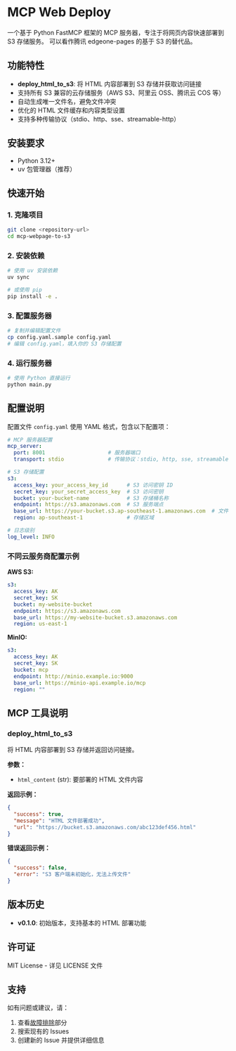 # MCP Web Deploy

一个基于 Python FastMCP 框架的 MCP 服务器，专注于将网页内容快速部署到 S3 存储服务。
可以看作腾讯 edgeone-pages 的基于 S3 的替代品。 

## 功能特性

- **deploy_html_to_s3**: 将 HTML 内容部署到 S3 存储并获取访问链接
- 支持所有 S3 兼容的云存储服务（AWS S3、阿里云 OSS、腾讯云 COS 等）
- 自动生成唯一文件名，避免文件冲突
- 优化的 HTML 文件缓存和内容类型设置
- 支持多种传输协议（stdio、http、sse、streamable-http）

## 安装要求

- Python 3.12+
- uv 包管理器（推荐）

## 快速开始

### 1. 克隆项目

```bash
git clone <repository-url>
cd mcp-webpage-to-s3
```

### 2. 安装依赖

```bash
# 使用 uv 安装依赖
uv sync

# 或使用 pip
pip install -e .
```

### 3. 配置服务器

```bash
# 复制并编辑配置文件
cp config.yaml.sample config.yaml
# 编辑 config.yaml，填入你的 S3 存储配置
```

### 4. 运行服务器

```bash
# 使用 Python 直接运行
python main.py
```

## 配置说明

配置文件 `config.yaml` 使用 YAML 格式，包含以下配置项：

```yaml
# MCP 服务器配置
mcp_server:
  port: 8001                    # 服务器端口
  transport: stdio              # 传输协议：stdio, http, sse, streamable-http

# S3 存储配置
s3:
  access_key: your_access_key_id      # S3 访问密钥 ID
  secret_key: your_secret_access_key  # S3 访问密钥
  bucket: your-bucket-name            # S3 存储桶名称
  endpoint: https://s3.amazonaws.com  # S3 服务端点
  base_url: https://your-bucket.s3.ap-southeast-1.amazonaws.com  # 文件访问基础 URL
  region: ap-southeast-1              # 存储区域

# 日志级别
log_level: INFO
```

### 不同云服务商配置示例

**AWS S3:**
```yaml
s3:
  access_key: AK
  secret_key: SK
  bucket: my-website-bucket
  endpoint: https://s3.amazonaws.com
  base_url: https://my-website-bucket.s3.amazonaws.com
  region: us-east-1
```

**MinIO:**
```yaml
s3:
  access_key: AK
  secret_key: SK
  bucket: mcp
  endpoint: http://minio.example.io:9000
  base_url: https://minio-api.example.io/mcp
  region: ""
```

## MCP 工具说明

### deploy_html_to_s3

将 HTML 内容部署到 S3 存储并返回访问链接。

**参数：**
- `html_content` (str): 要部署的 HTML 文件内容

**返回示例：**
```json
{
  "success": true,
  "message": "HTML 文件部署成功",
  "url": "https://bucket.s3.amazonaws.com/abc123def456.html"
}
```

**错误返回示例：**
```json
{
  "success": false,
  "error": "S3 客户端未初始化，无法上传文件"
}
```

## 版本历史

- **v0.1.0**: 初始版本，支持基本的 HTML 部署功能

## 许可证

MIT License - 详见 LICENSE 文件

## 支持

如有问题或建议，请：
1. 查看[故障排除](#故障排除)部分
2. 搜索现有的 Issues
3. 创建新的 Issue 并提供详细信息